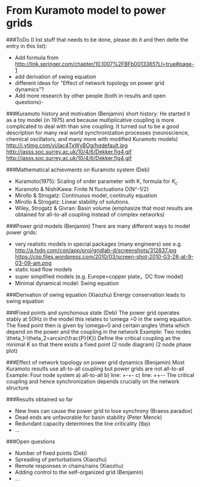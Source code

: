 # From Kuramoto model to power grids

###ToDo (I list stuff that needs to be done, please do it and then delte the entry in this list):
- Add formula from http://link.springer.com/chapter/10.1007%2FBFb0013365?LI=true#page-1
- add derivation of swing equation
- different ideas for "Effect of network topology on power grid dynamics"?
- Add more research by other people (both in results and open questions)- 

###Kuramoto history and motivation (Benjamin)
short history: He started it as a toy model (in 1975) and because multiplicative coupling is more complicated to deal with than sine coupling.
It turned out to be a good description for many real world synchronization processes (neuroscience, chemical oscillators, and many more with modified Kuramoto models)
http://i.ytimg.com/vi/lac4TxWyBOg/hqdefault.jpg
http://jasss.soc.surrey.ac.uk/10/4/6/Dekker.fig4.gif
http://jasss.soc.surrey.ac.uk/10/4/6/Dekker.fig4.gif

###Mathematical achievments on Kuramoto system (Deb)
- Kuramoto(1975):  Scaling of order parameter with K, formula for $K_c$
- Kuramoto & NishiKawa: Finite N fluctuations O(N^-1/2)
- Mirollo & Strogatz: Continuous model, continuity equation
- Mirollo & Strogatz: Linear stability of solutions. 
- Wiley, Strogatz & Givran: Basin volume
(emphasize that most results are obtained for all-to-all coupling instead of complex networks)

###Power grid models (Benjamin)
There are many different ways to model power grids:
- very realistic models in special packages (many engineers)
see e.g. http://a.fsdn.com/con/app/proj/gridlab-d/screenshots/312837.jpg
https://ciip.files.wordpress.com/2010/03/screen-shot-2010-03-28-at-9-03-09-am.png
- static load flow models
- super simplified models (e.g. Europe=copper plate，DC flow model)
- Minimal dynamical model: Swing equation

###Derivation of swing equation (Xiaozhu)
Energy conservation leads to swing equation

###Fixed points and synchonous state (Deb)
The power grid operates stably at 50Hz in the model this relates to \omega =0 in the swing equation.
The fixed point then is given by \omega=0  and certain angles \theta which depend on the power and the coupling in the network
Example: Two nodes \theta_1-\theta_2=arcsin(\frac{P}{K})
Define the critical coupling as the minimal K so that there exists a fixed point
(2 node diagram)
(2 node phase plot)

###Effect of network topology on power grid dynamics (Benjamin)
Most Kuramoto results use all-to-all coupling but power grids are not all-to-all
Example: Four node system a) all-to-all
b) line: +-+- c) line: ++--
The critical coupling and hence synchronization depends crucially on the network structure

###Results obtained so far
- New lines can cause the power grid to lose synchrony (Braess paradox)
- Dead ends are unfavorable for basin stability (Peter Menck)
- Redundant capacity determines the line criticality (tbp)
- ...

###Open questions
- Number of fixed points (Deb)
- Spreading of perturbations (Xiaozhu)
- Remote responses in chains/rains (Xiaozhu)
- Adding control to the self-organized grid (Benjamin)
- ...

